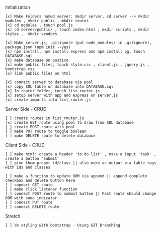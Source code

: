 Initialization
    
    [x] Make Folders named server: mkdir server, cd server --> mkdir modules , mkdir public , mkdir routes
    [x] cd modules , touch pool.js
    [x] cd server/public/ , touch index.html , mkdir scripts , mkdir styles ,  mkdir vendors

    [x] Make server.js, .gitignore (put node_modules/ in .gitignore), package.json (npm init --yes)
    [x] npm install, npm install express and npm install pg, touch DATABASE.sql
    [x] make database on postico
    [x] make public files, touch style.css , client.js , jquery.js , bootstrap.css
    [x] link public files on html
    
    [x] connect server to database via pool
    [x] copy SQL table on database into DATABASE.sql
    [x] In router folder, touch list_router.js
    [x] setup server with app and express on server.js
    [x] create imports into list_router.js

Server Side - CRUD

    [ ] create routes in list_router.js
    [x] create GET route using pool to draw from SQL database
    [ ] create POST route with pool
    [ ] make PUT route to toggle boolean
    [ ] make DELETE route to delete database

Client Side - CRUD

    [ ] make html: create a header 'to do list' , make a input 'task' , create a button 'submit'
    [ ] give them proper id/class || also make an output via table tags with ids and classes 

    [ ] make a function to update DOM via append || append complete checkbox and delete button here
    [ ] connect GET route
    [ ] make click listener function
    [ ] connect POST route to submit button || Post route should change DOM with some indicator
    [ ] connect PUT route
    [ ] connect DELETE route

Stretch

    [ ] do styling with bootstrap - Using GIT branching